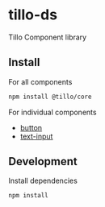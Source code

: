 # tillo-ds

Tillo Component library

## Install

For all components

```bash
npm install @tillo/core
```

For individual components

* [button](./packages/Button/README.md)
* [text-input](./packages/TextInput/README.md)

## Development

Install dependencies

```bash
npm install
```

